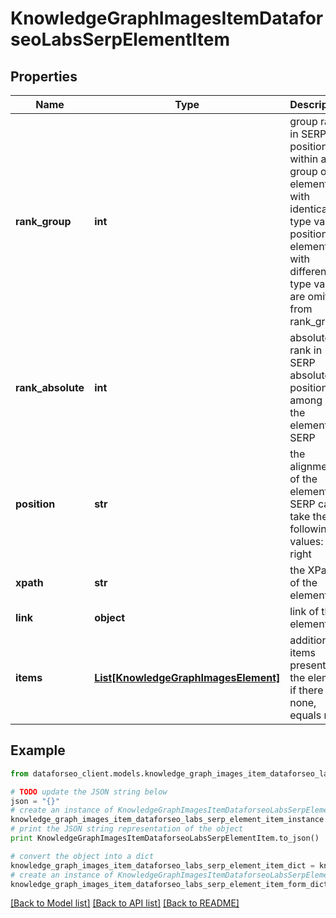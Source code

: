 # KnowledgeGraphImagesItemDataforseoLabsSerpElementItem


## Properties

Name | Type | Description | Notes
------------ | ------------- | ------------- | -------------
**rank_group** | **int** | group rank in SERP position within a group of elements with identical type values positions of elements with different type values are omitted from rank_group | [optional] 
**rank_absolute** | **int** | absolute rank in SERP absolute position among all the elements in SERP | [optional] 
**position** | **str** | the alignment of the element in SERP can take the following values: left, right | [optional] 
**xpath** | **str** | the XPath of the element | [optional] 
**link** | **object** | link of the element | [optional] 
**items** | [**List[KnowledgeGraphImagesElement]**](KnowledgeGraphImagesElement.md) | additional items present in the element if there are none, equals null | [optional] 

## Example

```python
from dataforseo_client.models.knowledge_graph_images_item_dataforseo_labs_serp_element_item import KnowledgeGraphImagesItemDataforseoLabsSerpElementItem

# TODO update the JSON string below
json = "{}"
# create an instance of KnowledgeGraphImagesItemDataforseoLabsSerpElementItem from a JSON string
knowledge_graph_images_item_dataforseo_labs_serp_element_item_instance = KnowledgeGraphImagesItemDataforseoLabsSerpElementItem.from_json(json)
# print the JSON string representation of the object
print KnowledgeGraphImagesItemDataforseoLabsSerpElementItem.to_json()

# convert the object into a dict
knowledge_graph_images_item_dataforseo_labs_serp_element_item_dict = knowledge_graph_images_item_dataforseo_labs_serp_element_item_instance.to_dict()
# create an instance of KnowledgeGraphImagesItemDataforseoLabsSerpElementItem from a dict
knowledge_graph_images_item_dataforseo_labs_serp_element_item_form_dict = knowledge_graph_images_item_dataforseo_labs_serp_element_item.from_dict(knowledge_graph_images_item_dataforseo_labs_serp_element_item_dict)
```
[[Back to Model list]](../README.md#documentation-for-models) [[Back to API list]](../README.md#documentation-for-api-endpoints) [[Back to README]](../README.md)



